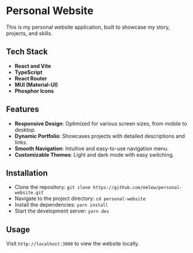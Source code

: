 # Personal Website

This is my personal website application, built to showcase my story, projects, and skills.

## Tech Stack

- **React and Vite**
- **TypeScript**
- **React Router**
- **MUI (Material-UI)**
- **Phosphor Icons**

## Features

- **Responsive Design**: Optimized for various screen sizes, from mobile to desktop.
- **Dynamic Portfolio**: Showcases projects with detailed descriptions and links.
- **Smooth Navigation**: Intuitive and easy-to-use navigation menu.
- **Customizable Themes**: Light and dark mode with easy switching.

## Installation

- Clone the repository:
```git clone https://github.com/emlew/personal-website.git```
- Navigate to the project directory:
```cd personal-website```
- Install the dependencies:
```yarn install```
- Start the development server:
```yarn dev```

## Usage

Visit `http://localhost:3000` to view the website locally.